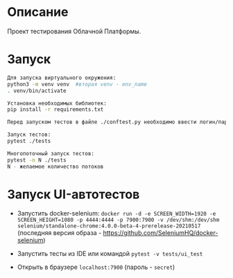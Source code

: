 # Описание

Проект тестирования Облачной Платформы.
  
# Запуск

```bash
Для запуска виртуального окружения:
python3 -m venv venv  #вторая venv - env_name
. venv/bin/activate

Установка необходимых библиотек:
pip install -r requirements.txt

Перед запуском тестов в файле ./conftest.py необходимо ввести логин/пароль

Запуск тестов:
pytest ./tests

Многопоточный запуск тестов:
pytest -n N ./tests
N - желаемое количество потоков
```
# Запуск UI-автотестов
- Запустить docker-selenium: 
`docker run -d -e SCREEN_WIDTH=1920 -e SCREEN_HEIGHT=1080 -p 4444:4444 -p 7900:7900 -v /dev/shm:/dev/shm selenium/standalone-chrome:4.0.0-beta-4-prerelease-20210517`
  (последняя версия образа - https://github.com/SeleniumHQ/docker-selenium)

- Запустить тесты из IDE или командой `pytest -v tests/ui_test`

- Открыть в браузере `localhost:7900` (пароль - `secret`)